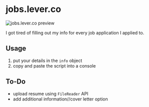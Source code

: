 
# jobs.lever.co

![jobs.lever.co preview](https://zac.codes/img/other/jobs.lever.co_preview.png)

I got tired of filling out my info for every job application I applied to.

## Usage

1. put your details in the `info` object
2. copy and paste the script into a console


## To-Do

- upload resume using `FileReader` API
- add additional information//cover letter option
